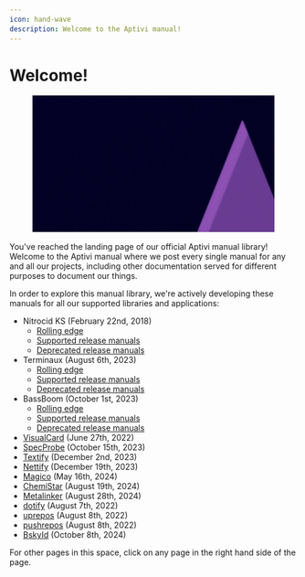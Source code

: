 ```yaml
---
icon: hand-wave
description: Welcome to the Aptivi manual!
---
```


# Welcome!

<figure><img src=".gitbook/assets/aptivi-bg-2k.png" alt=""><figcaption></figcaption></figure>

You've reached the landing page of our official Aptivi manual library! Welcome to the Aptivi manual where we post every single manual for any and all our projects, including other documentation served for different purposes to document our things.

In order to explore this manual library, we're actively developing these manuals for all our supported libraries and applications:

* Nitrocid KS (February 22nd, 2018)
  * [Rolling edge](https://app.gitbook.com/o/fj052nYlsxW9IdL3bsZj/s/yhORwVwuIgJMLsQRqN3S/)
  * [Supported release manuals](https://app.gitbook.com/s/T8WTAYIRG8A70guJjNZp/)
  * [Deprecated release manuals](https://app.gitbook.com/s/cBOt3AUDL3OUPbgIWwaQ/)
* Terminaux (August 6th, 2023)
  * [Rolling edge](https://app.gitbook.com/o/fj052nYlsxW9IdL3bsZj/s/G0KrE9Uk2AiblqjWtpAo/)
  * [Supported release manuals](https://app.gitbook.com/s/T8WTAYIRG8A70guJjNZp/)
  * [Deprecated release manuals](https://app.gitbook.com/s/cBOt3AUDL3OUPbgIWwaQ/)
* BassBoom (October 1st, 2023)
  * [Rolling edge](https://app.gitbook.com/o/fj052nYlsxW9IdL3bsZj/s/izAJoIbtQw1BdIlE4DBz/)
  * [Supported release manuals](https://app.gitbook.com/s/T8WTAYIRG8A70guJjNZp/)
  * [Deprecated release manuals](https://app.gitbook.com/s/cBOt3AUDL3OUPbgIWwaQ/)
* [VisualCard](https://app.gitbook.com/o/fj052nYlsxW9IdL3bsZj/s/bEvVwD4FK7bX7p8XtIPH/) (June 27th, 2022)
* [SpecProbe](https://app.gitbook.com/o/fj052nYlsxW9IdL3bsZj/s/HwStOOqLbZN15cxkDYf6/) (October 15th, 2023)
* [Textify](https://app.gitbook.com/o/fj052nYlsxW9IdL3bsZj/s/NaUWjRlaBR1k5rO42Zy8/) (December 2nd, 2023)
* [Nettify](https://app.gitbook.com/o/fj052nYlsxW9IdL3bsZj/s/VAbPWc0zpDgwlfwTfz6I/) (December 19th, 2023)
* [Magico](https://app.gitbook.com/o/fj052nYlsxW9IdL3bsZj/s/9HplJs3O1ssgO7jfgDx1/) (May 16th, 2024)
* [ChemiStar](https://app.gitbook.com/o/fj052nYlsxW9IdL3bsZj/s/H6gL7ccNICZN4KuBgv7R/) (August 19th, 2024)
* [Metalinker](https://app.gitbook.com/o/fj052nYlsxW9IdL3bsZj/s/rdtoofqFunX1AovOs36M/) (August 28th, 2024)
* [dotify](https://app.gitbook.com/o/fj052nYlsxW9IdL3bsZj/s/CHqY7BBVZrSqzuO3OfoP/) (August 7th, 2022)
* [uprepos](https://app.gitbook.com/o/fj052nYlsxW9IdL3bsZj/s/CEFibJCowoMpXmn9L2tu/) (August 8th, 2022)
* [pushrepos](https://app.gitbook.com/o/fj052nYlsxW9IdL3bsZj/s/1tJTHYAgZoCnZw6dNbfu/) (August 8th, 2022)
* [BskyId](https://app.gitbook.com/o/fj052nYlsxW9IdL3bsZj/s/RRjvnvAeaoBNYAhzAnv0/) (October 8th, 2024)

For other pages in this space, click on any page in the right hand side of the page.
